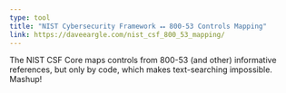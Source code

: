 ```yaml
---
type: tool
title: "NIST Cybersecurity Framework ⭤ 800‑53 Controls Mapping"
link: https://daveeargle.com/nist_csf_800_53_mapping/
---
```


The NIST CSF Core maps controls from 800-53 (and other) informative
references, but only by code, which makes text-searching impossible. Mashup!
